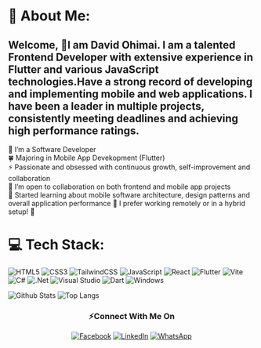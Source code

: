 # 💫 About Me:
## Welcome, 👋I am David Ohimai. I am a talented Frontend Developer with extensive experience in Flutter and various JavaScript technologies.Have a strong record of developing and implementing mobile and web applications. I have been a leader in multiple projects, consistently meeting deadlines and achieving high performance ratings.<br>
🌱 I’m a Software Developer<br>
:four_leaf_clover: Majoring in Mobile App Devekopment (Flutter) <br>
⚡ Passionate and obsessed with continuous growth, self-improvement and collaboration<br>
👯 I’m open to collaboration on both frontend and mobile app projects<br>
:checkered_flag: Started learning about mobile software architecture, design patterns and overall application performance
🤔 I prefer working remotely or in a hybrid setup! 🤩<br>

# 💻 Tech Stack:
![HTML5](https://img.shields.io/badge/html5-%23E34F26.svg?style=for-the-badge&logo=html5&logoColor=white) ![CSS3](https://img.shields.io/badge/css3-%231572B6.svg?style=for-the-badge&logo=css3&logoColor=white) ![TailwindCSS](https://img.shields.io/badge/tailwindcss-%2338B2AC.svg?style=for-the-badge&logo=tailwind-css&logoColor=white) ![JavaScript](https://img.shields.io/badge/javascript-%23323330.svg?style=for-the-badge&logo=javascript&logoColor=%23F7DF1E) ![React](https://img.shields.io/badge/react-%2320232a.svg?style=for-the-badge&logo=react&logoColor=%2361DAFB) ![Flutter](https://img.shields.io/badge/Next-black?style=for-the-badge&logo=next.js&logoColor=white) ![Vite](https://img.shields.io/badge/vite-%23646CFF.svg?style=for-the-badge&logo=vite&logoColor=white) ![C#](https://img.shields.io/badge/c%23-%23239120.svg?style=for-the-badge&logo=c-sharp&logoColor=white) ![.Net](https://img.shields.io/badge/.NET-5C2D91?style=for-the-badge&logo=.net&logoColor=white) ![Visual Studio](https://img.shields.io/badge/Visual%20Studio-5C2D91.svg?style=for-the-badge&logo=visual-studio&logoColor=white)  ![Dart](https://img.shields.io/badge/Dart-%231572B6.svg?style=for-the-badge&logo=dart&logoColor=white) ![Windows](https://img.shields.io/badge/Windows-0078D6?style=for-the-badge&logo=windows&logoColor=white) 


![Github
Stats](https://github-readme-stats.vercel.app/api?username=daveohi&count_private=true&show_icons=true&include_all_commits=true)
![Top
Langs](https://github-readme-stats.vercel.app/api/top-langs/?username=daveohi&hide=TeX&layout=compact)

<h3 align="center">⚡Connect With Me On</h3>
<p align="center">
  <a href="https://facebook.com/daveohimai/"
    ><img
      alt="Facebook"
      src="https://img.shields.io/badge/Facebook-%231877F2.svg?style=for-the-badge&logo=Facebook&logoColor=white"
  /></a>
  <a href="https://www.linkedin.com/in/david-ohimai/"
    ><img
      alt="LinkedIn"
      src="https://img.shields.io/badge/linkedin-%230077B5.svg?style=for-the-badge&logo=linkedin&logoColor=white"
  /></a>
  <a href="https://wa.me/+2347059752426"
    ><img
      alt="WhatsApp"
      src="https://img.shields.io/badge/WhatsApp-25D366?style=for-the-badge&logo=whatsapp&logoColor=white"
  /></a>
</p>

<!---
david-ohimai/david-ohimai is a ✨ special ✨ repository because its `README.md` (this file) appears on your GitHub profile.
You can click the Preview link to take a look at your changes.
--->
